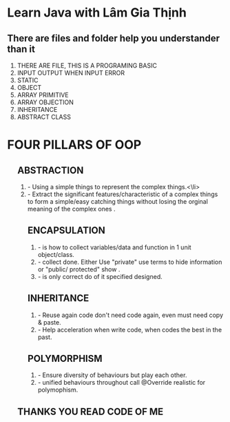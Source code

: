 <h1>Learn Java with Lâm Gia Thịnh</h1>
<h2>There are files and folder help you understander than it</h2>
<ol>
  <li>THERE ARE FILE, THIS IS A PROGRAMING BASIC</li>
  <li>INPUT OUTPUT WHEN INPUT ERROR</li>
  <li>STATIC</li>
  <li>OBJECT</li>
  <li>ARRAY PRIMITIVE</li>
  <li>ARRAY OBJECTION</li>
  <li>INHERITANCE</li>
  <li>ABSTRACT CLASS</li>
</ol>
<h1>FOUR PILLARS OF OOP</h1>
<ol> 
  <h2>ABSTRACTION </h2>
    <ol>
 <li> - Using a simple things to represent the complex things.<\li>
 <li>- Extract the significant features/characteristic of a complex things to form a simple/easy catching things without losing the orginal meaning of the complex ones .</li>
  <h2>ENCAPSULATION</h2>
    <ol>
  <li>- is how to collect variables/data and function in 1 unit object/class.</li>
 <li> - collect done. Either Use "private" use terms to hide information or  "public/ protected" show .</li>
 <li> - is only correct do of it specified designed. </li>
    </ol>
  <h2>INHERITANCE</h2>
    <ol>
  <li>- Reuse again code don't need code again, even must need copy & paste.</li>
  <li>- Help acceleration when write code, when codes the best in the past.</li>
    </ol>
  <h2>POLYMORPHISM</h2>
    <ol>
 <li> - Ensure diversity of behaviours but play each other.</li>
  <li>- unified behaviours throughout call @Override realistic for polymophism.</li>
    </ol>
</ol>
<h2>THANKS YOU READ CODE OF ME</h2>

